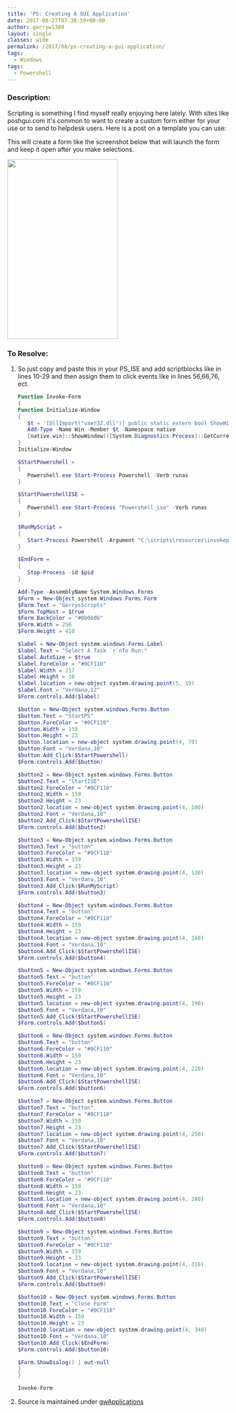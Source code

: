 ```yaml
---
title: 'PS: Creating A GUI Application'
date: 2017-08-27T07:38:59+00:00
author: gerryw1389
layout: single
classes: wide
permalink: /2017/08/ps-creating-a-gui-application/
tags:
  - Windows
tags:
  - Powershell
---
```

<!--more-->

### Description:

Scripting is something I find myself really enjoying here lately. With sites like poshgui.com it's common to want to create a custom form either for your use or to send to helpdesk users. Here is a post on a template you can use:

This will create a form like the screenshot below that will launch the form and keep it open after you make selections.

<img class="alignnone size-full wp-image-4643" src="https://automationadmin.com/assets/images/uploads/2017/08/gwform.jpg" alt="" width="251" height="407" srcset="https://automationadmin.com/assets/images/uploads/2017/08/gwform.jpg 251w, https://automationadmin.com/assets/images/uploads/2017/08/gwform-185x300.jpg 185w" sizes="(max-width: 251px) 100vw, 251px" /> 

### To Resolve:

1. So just copy and paste this in your PS_ISE and add scriptblocks like in lines 10-29 and then assign them to click events like in lines 56,66,76, ect.

   ```powershell
   Function Invoke-Form
   {
   Function Initialize-Window
   {
      $t = '[DllImport("user32.dll")] public static extern bool ShowWindow(int handle, int state);'
      Add-Type -Name Win -Member $t -Namespace native
      [native.win]::ShowWindow(([System.Diagnostics.Process]::GetCurrentProcess() | Get-Process).MainWindowHandle, 0)
   }
   Initialize-Window

   $StartPowershell = 
   { 
      Powershell.exe Start-Process Powershell -Verb runas 
   }

   $StartPowershellISE = 
   { 
      Powershell.exe Start-Process "Powershell_ise" -Verb runas 
   }

   $RunMyScript = 
   { 
      Start-Process Powershell -Argument "C:\scripts\resources\invokepassword.ps1"
   }

   $EndForm = 
   { 
      Stop-Process -id $pid
   }

   Add-Type -AssemblyName System.Windows.Forms
   $Form = New-Object system.Windows.Forms.Form 
   $Form.Text = "GerrysScripts"
   $Form.TopMost = $true
   $Form.BackColor = "#0b0b0b"
   $Form.Width = 256
   $Form.Height = 410

   $label = New-Object system.windows.Forms.Label 
   $label.Text = "Select A Task `r`nTo Run:"
   $label.AutoSize = $true
   $label.ForeColor = "#0CF110"
   $label.Width = 217
   $label.Height = 10
   $label.location = new-object system.drawing.point(5, 19)
   $label.Font = "Verdana,12"
   $Form.controls.Add($label) 

   $button = New-Object system.windows.Forms.Button 
   $button.Text = "StartPS"
   $button.ForeColor = "#0CF110"
   $button.Width = 159
   $button.Height = 23
   $button.location = new-object system.drawing.point(4, 70)
   $button.Font = "Verdana,10"
   $button.Add_Click($StartPowershell)
   $Form.controls.Add($button)

   $button2 = New-Object system.windows.Forms.Button 
   $button2.Text = "StartISE"
   $button2.ForeColor = "#0CF110"
   $button2.Width = 159
   $button2.Height = 23
   $button2.location = new-object system.drawing.point(4, 100)
   $button2.Font = "Verdana,10"
   $button2.Add_Click($StartPowershellISE)
   $Form.controls.Add($button2)

   $button3 = New-Object system.windows.Forms.Button 
   $button3.Text = "button"
   $button3.ForeColor = "#0CF110"
   $button3.Width = 159
   $button3.Height = 23
   $button3.location = new-object system.drawing.point(4, 130)
   $button3.Font = "Verdana,10"
   $button3.Add_Click($RunMyScript)
   $Form.controls.Add($button3) 

   $button4 = New-Object system.windows.Forms.Button 
   $button4.Text = "button"
   $button4.ForeColor = "#0CF110"
   $button4.Width = 159
   $button4.Height = 23
   $button4.location = new-object system.drawing.point(4, 160)
   $button4.Font = "Verdana,10"
   $button4.Add_Click($StartPowershellISE)
   $Form.controls.Add($button4)

   $button5 = New-Object system.windows.Forms.Button 
   $button5.Text = "button"
   $button5.ForeColor = "#0CF110"
   $button5.Width = 159
   $button5.Height = 23
   $button5.location = new-object system.drawing.point(4, 190)
   $button5.Font = "Verdana,10"
   $button5.Add_Click($StartPowershellISE)
   $Form.controls.Add($button5) 

   $button6 = New-Object system.windows.Forms.Button 
   $button6.Text = "button"
   $button6.ForeColor = "#0CF110"
   $button6.Width = 159
   $button6.Height = 23
   $button6.location = new-object system.drawing.point(4, 220)
   $button6.Font = "Verdana,10"
   $button6.Add_Click($StartPowershellISE)
   $Form.controls.Add($button6) 

   $button7 = New-Object system.windows.Forms.Button 
   $button7.Text = "button"
   $button7.ForeColor = "#0CF110"
   $button7.Width = 159
   $button7.Height = 23
   $button7.location = new-object system.drawing.point(4, 250)
   $button7.Font = "Verdana,10"
   $button7.Add_Click($StartPowershellISE)
   $Form.controls.Add($button7) 

   $button8 = New-Object system.windows.Forms.Button 
   $button8.Text = "button"
   $button8.ForeColor = "#0CF110"
   $button8.Width = 159
   $button8.Height = 23
   $button8.location = new-object system.drawing.point(4, 280)
   $button8.Font = "Verdana,10"
   $button8.Add_Click($StartPowershellISE)
   $Form.controls.Add($button8)

   $button9 = New-Object system.windows.Forms.Button 
   $button9.Text = "button"
   $button9.ForeColor = "#0CF110"
   $button9.Width = 159
   $button9.Height = 23
   $button9.location = new-object system.drawing.point(4, 310)
   $button9.Font = "Verdana,10"
   $button9.Add_Click($StartPowershellISE)
   $Form.controls.Add($button9)

   $button10 = New-Object system.windows.Forms.Button 
   $button10.Text = "Close Form"
   $button10.ForeColor = "#0CF110"
   $button10.Width = 159
   $button10.Height = 23
   $button10.location = new-object system.drawing.point(4, 340)
   $button10.Font = "Verdana,10"
   $button10.Add_Click($EndForm)
   $Form.controls.Add($button10)     

   $Form.ShowDialog() | out-null
   }
   }

   Invoke-Form
   ```

2. Source is maintained under [gwApplications](https://github.com/gerryw1389/powershell/blob/main/gwApplications/Public/Invoke-CustomMenuGUI.ps1)